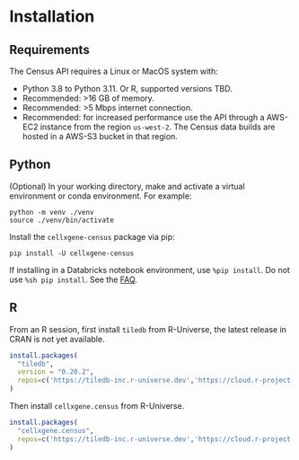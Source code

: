 # Installation 

## Requirements

The Census API requires a Linux or MacOS system with:

- Python 3.8 to Python 3.11. Or R, supported versions TBD.
- Recommended: >16 GB of memory.
- Recommended: >5 Mbps internet connection. 
- Recommended: for increased performance use the API through a AWS-EC2 instance from the region `us-west-2`. The Census data builds are hosted in a AWS-S3 bucket in that region.


## Python

(Optional) In your working directory, make and activate a virtual environment or conda environment. For example:

```shell
python -m venv ./venv
source ./venv/bin/activate
```

Install the `cellxgene-census` package via pip:

```shell
pip install -U cellxgene-census
```

If installing in a Databricks notebook environment, use `%pip install`. Do not use `%sh pip install`. See the [FAQ](cellxgene_census_docsite_FAQ.md#why-do-i-get-an-error-when-running-import-cellxgene-census-on-databricks).

## R

From an R session, first install `tiledb` from R-Universe, the latest release in CRAN is not yet available.

```r
install.packages(
  "tiledb",
  version = "0.20.2", 
  repos=c('https://tiledb-inc.r-universe.dev','https://cloud.r-project.org') 
)
```

Then install `cellxgene.census` from R-Universe.

```r
install.packages(
  "cellxgene.census",
  repos=c('https://tiledb-inc.r-universe.dev','https://cloud.r-project.org') 
)
```